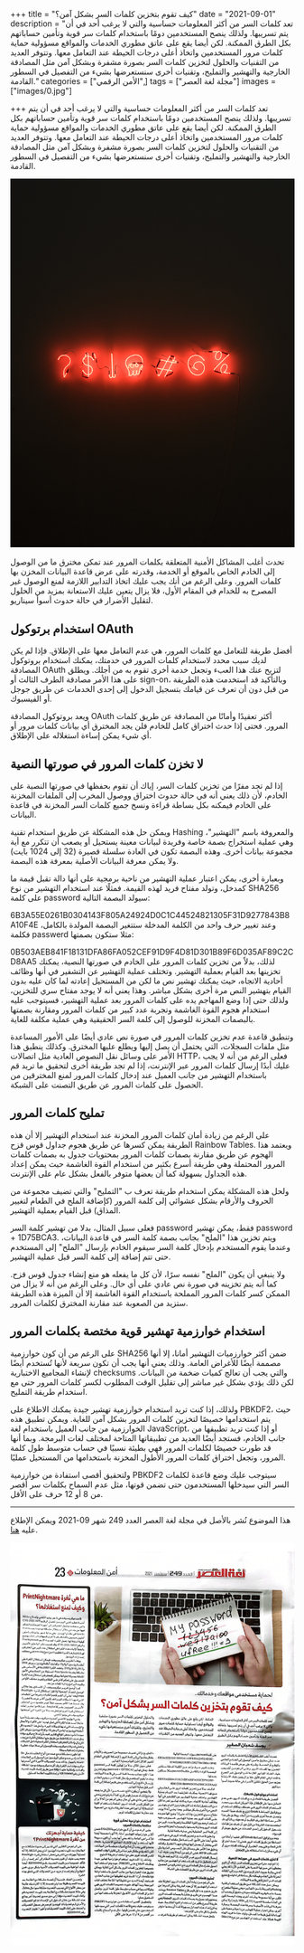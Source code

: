 +++
title = "كيف تقوم بتخزين كلمات السر بشكل آمن؟"
date = "2021-09-01"
description = "تعد كلمات السر من أكثر المعلومات حساسية والتي لا يرغب أحد في أن يتم تسريبها. ولذلك ينصح المستخدمين دومًا باستخدام كلمات سر قوية وتأمين حساباتهم بكل الطرق الممكنة. لكن أيضا يقع على عاتق مطوري الخدمات والمواقع مسؤولية حماية كلمات مرور المستخدمين واتخاذ أعلى درجات الحيطة عند التعامل معها. وتتوفر العديد من التقنيات والحلول لتخزين كلمات السر بصورة مشفرة وبشكل آمن مثل المصادقة الخارجية والتهشير والتمليح، وتقنيات أخرى سنستعرضها بشيء من التفصيل في السطور القادمة."
categories = ["اﻷمن الرقمي",]
tags = ["مجلة لغة العصر"]
images = ["images/0.jpg"]

+++
تعد كلمات السر من أكثر المعلومات حساسية والتي لا يرغب أحد في أن يتم تسريبها. ولذلك ينصح المستخدمين دومًا باستخدام كلمات سر قوية وتأمين حساباتهم بكل الطرق الممكنة. لكن أيضا يقع على عاتق مطوري الخدمات والمواقع مسؤولية حماية كلمات مرور المستخدمين واتخاذ أعلى درجات الحيطة عند التعامل معها. وتتوفر العديد من التقنيات والحلول لتخزين كلمات السر بصورة مشفرة وبشكل آمن مثل المصادقة الخارجية والتهشير والتمليح، وتقنيات أخرى سنستعرضها بشيء من التفصيل في السطور القادمة.

![img](images/0.jpg)

تحدث أغلب المشاكل الأمنية المتعلقة بكلمات المرور عند تمكن مخترق ما من الوصول إلى الخادم الخاص بالموقع أو الخدمة، وقدرته على عرض قاعدة البيانات المخزن بها كلمات المرور. وعلى الرغم من أنك يجب عليك اتخاذ التدابير اللازمة لمنع الوصول غير المصرح به للخدام في المقام الأول، فلا يزال يتعين عليك الاستعانة بمزيد من الحلول لتقليل الأضرار في حالة حدوث أسوأ سيناريو.

## استخدام برتوكول OAuth

أفضل طريقة للتعامل مع كلمات المرور، هي عدم التعامل معها على الإطلاق. فإذا لم يكن لديك سبب محدد لاستخدام كلمات المرور في خدمتك، يمكنك استخدام بروتوكول المصادقة OAuth لتزيح عنك هذا العبء وتجعل خدمة أخرى تقوم به من أجلك. ويطلق على هذا الأمر مصادقة الطرف الثالث أو sign-on، وبالتأكيد قد استخدمت هذه الطريقة من قبل دون أن تعرف عن قيامك بتسجيل الدخول إلى إحدى الخدمات عن طريق جوجل أو الفيسبوك.

ويعد بروتوكول المصادقة OAuth أكثر تعقيدًا وأمانًا من المصادقة عن طريق كلمات المرور. فحتى إذا حدث اختراق كامل للخادم فلن يجد المخترق أي بيانات كلمات مرور أو أي شيء يمكن إساءة استغلاله على الإطلاق.

## لا تخزن كلمات المرور في صورتها النصية

إذا لم تجد مفرًا من تخزين كلمات السر، إياك أن تقوم بحفظها في صورتها النصية على الخادم، لأن ذلك يعني أنه في حالة حدوث اختراق ووصول المخرب إلى الملفات المخزنة على الخادم فيمكنه بكل بساطة قراءة ونسخ جميع كلمات السر المخزنة في قاعدة البيانات.

ويمكن حل هذه المشكلة عن طريق استخدام تقنية Hashing والمعروفة باسم "التهشير"، وهي عملية استخراج بصمة خاصة وفريدة لبيانات معينة يستحيل أو يصعب أن تتكرر مع أية مجموعة بيانات أخرى. وهذه البصمة تكون في العادة سلسلة قصيرة (32 إلى 1024 بايت) ولا يمكن معرفة البيانات الأصلية بمعرفة هذه البصمة.

وبعبارة أخرى، يمكن اعتبار عملية التهشير من ناحية برمجية على أنها دالة تقبل قيمة ما كمدخل، وتولد مفتاح فريد لهذه القيمة. فمثلًا عند استخدام التهشير من نوع SHA256 على كلمة password سيولد البصمة التالية:

6B3A55E0261B0304143F805A24924D0C1C44524821305F31D9277843B8A10F4E
وعند تغيير حرف واحد من الكلمة المدخلة ستتغير البصمة المولدة بالكامل، فكلمة passwerd مثلا ستكون بصمتها:

0B503AEB841F18131DFA86FA052CEF91D9F4D81D301B89F6D035AF89C2CD8AA5
لذلك، بدلاً من تخزين كلمات المرور على الخادم في صورتها النصية، يمكنك تخزينها بعد القيام بعملية التهشير. وتختلف عملية التهشير عن التشفير في أنها وظائف أحادية الاتجاه، حيث يمكنك تهشير نص ما لكن من المستحيل إعادته لما كان عليه بدون القيام بتهشير النص مرة أخرى بشكل مباشر. وهذا يعني أنه لا يوجد مفتاح سري للتخزين، ولذلك حتى إذا وضع المهاجم يده على كلمات المرور بعد عملية التهشير، فسيتوجب عليه استخدام هجوم القوة الغاشمة وتجربة عدد كبير من كلمات المرور ومقارنة بصمتها بالبصمات المخزنة للوصول إلى كلمة السر الحقيقية وهي عملية مكلفة للغاية.

وتنطبق قاعدة عدم تخزين كلمات المرور في صورة نص عادي أيضًا على الأمور المساعدة مثل ملفات السجلات، التي يحتمل أن يصل إليها ويطلع عليها المخترق. وكذلك ينطبق هذا الأمر على وسائل نقل النصوص العادية مثل اتصالات HTTP، فعلى الرغم من أنه لا يجب عليك أبدًا إرسال كلمات المرور عبر الإنترنت، إذا لم تجد طريقة أخرى لتحقيق ما تريد قم باستخدام التهشير من جانب العميل عند إدخال كلمات المرور لمنع المخترقين من الحصول على كلمات المرور عن طريق التصنت على الشبكة.

## تمليح كلمات المرور

على الرغم من زيادة أمان كلمات المرور المخزنة عند استخدام التهشير إلا أن هذه الطريقة يمكن كسرها عن طريق هجوم جداول قوس قزح Rainbow Tables. ويعتمد هذا الهجوم عن طريق مقارنة بصمات كلمات المرور بمحتويات جدول به بصمات كلمات المرور المحتملة وهي طريقة أسرع بكثير من استخدام القوة الغاشمة حيث يمكن إعداد هذه الجداول بسهولة كما أن بعضها متوفر بالفعل بشكل عام على الإنترنت.

ولحل هذه المشكلة يمكن استخدام طريقة تعرف ب "التمليح" والتي تضيف مجموعة من الحروف والأرقام بشكل عشوائي إلى كلمة المرور (كإضافة الملح في الطعام لتغيير المذاق) قبل القيام بعملية التهشير.

فعلى سبيل المثال، بدلا من تهشير كلمة السر password فقط، يمكن تهشير password + 1D75BCA3. ويتم تخزين هذا "الملح" بجانب بصمة كلمة السر في قاعدة البيانات، وعندما يقوم المستخدم بإدخال كلمة السر سيقوم الخادم بإرسال "الملح" إلى المستخدم حتى تتم إضافة إلى كلمة السر قبل عملية التهشير.

ولا ينبغي أن يكون "الملح" نفسه سرًا، لأن كل ما يفعله هو منع إنشاء جدول قوس قزح. كما أنه يتم تخزينه في صورة نص عادي على أي حال. وعلى الرغم من أنه لا يزال من الممكن كسر كلمات المرور المملحة باستخدام القوة الغاشمة إلا أن الميزة هذه الطريقة ستزيد من الصعوبة عند مقارنة المخترق لكلمات المرور.

## استخدام خوارزمية تهشير قوية مختصة بكلمات المرور

على الرغم من أن كون خوارزمية SHA256 ضمن أكثر خوارزميات التهشير أمانا، إلا أنها مصممة أيضًا للأغراض العامة. وذلك يعني أنها يجب أن تكون سريعة لأنها تُستخدم أيضًا لإنشاء المجاميع الاختبارية checksums والتي يجب أن تعالج كميات ضخمة من البيانات. لكن ذلك يؤدي بشكل غير مباشر إلى تقليل الوقت المطلوب لكسر كلمات المرور حتى مع استخدام طريقة التمليح.

ولذلك، إذا كنت تريد استخدام خوارزمية تهشير جيدة يمكنك الاطلاع على PBKDF2، حيث يتم استخدامها خصيصًا لتخزين كلمات المرور بشكل آمن للغاية. ويمكن تطبيق هذه الخوارزمية من جانب العميل باستخدام لغة JavaScript، أو إذا كنت تريد تطبيقها من جانب الخادم، فستجد أيضًا العديد من تطبيقاتها المتاحة لمختلف لغات البرمجة. وبما أنها قد طورت خصيصًا لكلمات المرور فهي بطيئة نسبيًا في حساب متوسط طول كلمة المرور، وتجعل اختراق كلمات المرور الأطول المخزنة باستخدامها من المستحيل عمليًا.

ولتحقيق أقصى استفادة من خوارزمية PBKDF2 سيتوجب عليك وضع قاعدة لكلمات السر التي سيدخلها المستخدمون حتى تضمن قوتها، مثل عدم السماح بكلمات سر أقصر من 8 أو 12 حرف على الأقل.

---

هذا الموضوع نُشر باﻷصل في مجلة لغة العصر العدد 249 شهر 09-2021 ويمكن الإطلاع عليه [هنا](https://drive.google.com/file/d/1ovpFNEGB96_W2rG0fCEtRL9uRwCnGb-t/view?usp=sharing).

![img](images/249-2.png)
